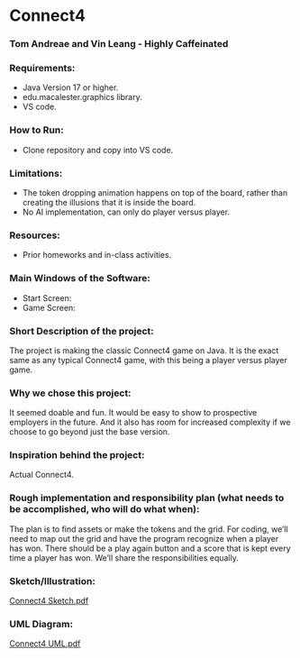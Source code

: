 # Connect4
### Tom Andreae and Vin Leang - Highly Caffeinated


### Requirements:
- Java Version 17 or higher.
- edu.macalester.graphics library.
- VS code.

### How to Run:
- Clone repository and copy into VS code.

### Limitations:
- The token dropping animation happens on top of the board, rather than creating the illusions that it is inside the board.
- No AI implementation, can only do player versus player.

### Resources:
- Prior homeworks and in-class activities. 

### Main Windows of the Software:
- Start Screen: 
- Game Screen: 



### Short Description of the project:
The project is making the classic Connect4 game on Java. It is the exact same as any typical Connect4 game, with this being a player versus player game.

### Why we chose this project:
It seemed doable and fun. It would be easy to show to prospective employers in the future. And it also has room for increased complexity if we choose to go beyond just the base version.

### Inspiration behind the project:
Actual Connect4.

### Rough implementation and responsibility plan (what needs to be accomplished, who will do what when):
The plan is to find assets or make the tokens and the grid. For coding, we’ll need to map out the grid and have the program recognize when a player has won. There should be a play again button and a score that is kept every time a player has won. We’ll share the responsibilities equally.

### Sketch/Illustration: 
[Connect4 Sketch.pdf](https://github.com/mac-comp127-s24-alhashim/project-tom_vin_project/files/15151759/Connect4.Sketch.pdf)

### UML Diagram: 
[Connect4 UML.pdf](https://github.com/mac-comp127-s24-alhashim/project-tom_vin_project/files/15151758/Connect4.UML.pdf)


